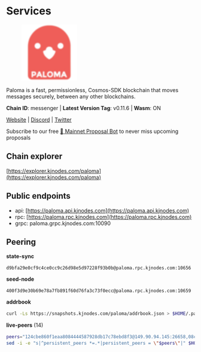 # Services

<figure><img src="https://raw.githubusercontent.com/kj89/cosmos-images/main/logos/paloma.png" width="150" alt=""><figcaption></figcaption></figure>

Paloma is a fast, permissionless, Cosmos-SDK blockchain that  moves messages securely, between any other blockchains.

**Chain ID**: messenger | **Latest Version Tag**: v0.11.6 | **Wasm**: ON

[Website](https://www.palomachain.com) | [Discord](https://discord.gg/tKVFpfdSw4) | [Twitter](https://twitter.com/paloma_chain)



Subscribe to our free [🤖 Mainnet Proposal Bot](https://t.me/kjnodes_proposal_bot) to never miss upcoming proposals


## Chain explorer
[https://explorer.kjnodes.com/paloma](https://explorer.kjnodes.com/paloma)

## Public endpoints

* api: [https://paloma.api.kjnodes.com](https://paloma.api.kjnodes.com)
* rpc: [https://paloma.rpc.kjnodes.com](https://paloma.rpc.kjnodes.com)
* grpc: paloma.grpc.kjnodes.com:10090

## Peering

**state-sync**

```text
d9bfa29e0cf9c4ce0cc9c26d98e5d97228f93b0b@paloma.rpc.kjnodes.com:10656
```

**seed-node**

```text
400f3d9e30b69e78a7fb891f60d76fa3c73f0ecc@paloma.rpc.kjnodes.com:10659
```

**addrbook**
```bash
curl -Ls https://snapshots.kjnodes.com/paloma/addrbook.json > $HOME/.paloma/config/addrbook.json
```

**live-peers** (14)
```bash
peers="124cbe860f1eaa8084444587928db17c78ebd8f3@149.90.94.145:26658,08c242d4505c5db223647069fdc0acb6e90079aa@65.109.106.214:26656,5321570794c61a8285505812cb7ebd6308a86583@65.109.113.253:26656,8af8dfa817359036f55f6793b0ed4bcce8884027@85.14.245.70:26656,b244dfc19293103040d4bdad359534d0990a9070@45.140.185.181:26656,7eae755c119f538e0dc99f3c37289de628bc9526@209.182.239.169:26656,2c6772b11c1f9eff2a923eb2bf808543cdd501c5@79.143.179.196:26656,e4b7cdd48c39c355e9a3480f4f4d5afab8fb0e08@46.0.203.78:26637,f4c43099e04b721c54a454dad85f61da49be90bc@65.108.199.222:28656,d9bfa29e0cf9c4ce0cc9c26d98e5d97228f93b0b@65.109.88.38:10656,41a47bae18f81c1f626e4b238221b77e274424d7@45.33.65.223:26656,b92c94f00b46500a5ff8920acd438c0873c2f9da@50.116.13.101:26656,99c890c97afc8abfdfeff662d539af5c504a0baf@88.99.67.234:26656,d44dcdbc4d0f5ae1415143a80f9e5d092af68819@188.165.205.120:10656"
sed -i -e "s|^persistent_peers *=.*|persistent_peers = \"$peers\"|" $HOME/.paloma/config/config.toml
```
